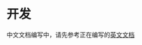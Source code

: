 # 开发

中文文档编写中，请先参考正在编写的[英文文档](https://github.com/dragonflyoss/Dragonfly2/blob/main/docs/en/developer-guide/development.md)
